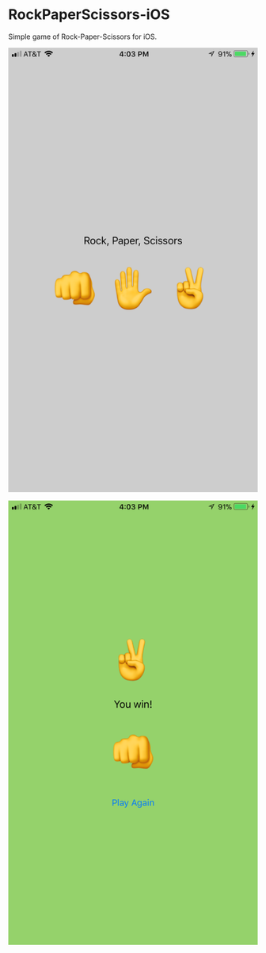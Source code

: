 # RockPaperScissors-iOS
Simple game of Rock-Paper-Scissors for iOS.

![start screen](https://github.com/josephclaymiller/RockPaperScissors-iOS/blob/master/RPS_start.PNG)

![win screen](https://github.com/josephclaymiller/RockPaperScissors-iOS/blob/master/RPS_win.PNG)
